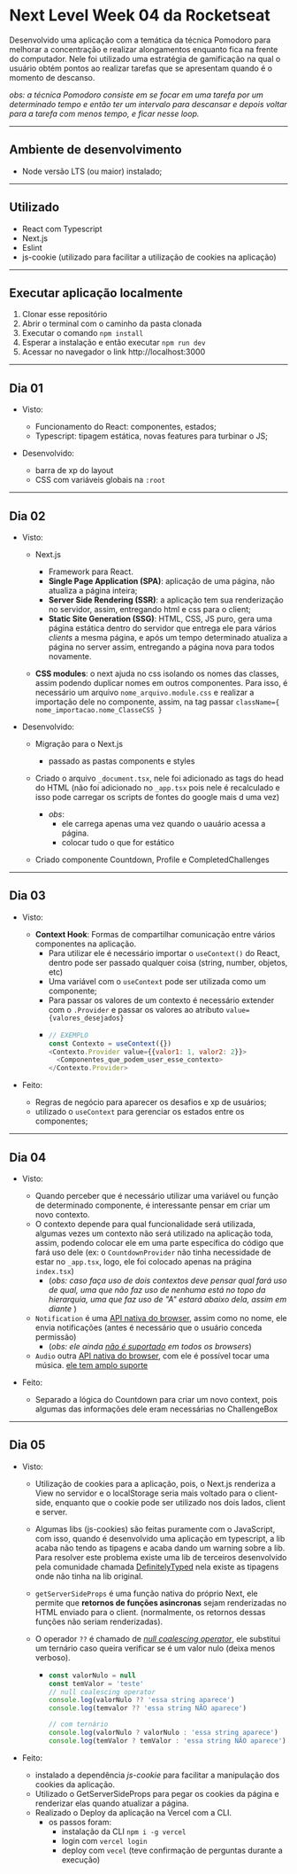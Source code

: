 # Next Level Week 04 da Rocketseat

Desenvolvido uma aplicação com a temática da técnica Pomodoro para melhorar a concentração e realizar alongamentos enquanto fica na frente do computador. Nele foi utilizado uma estratégia de gamificação na qual o usuário obtém pontos ao realizar tarefas que se apresentam quando é o momento de descanso.

_obs: a técnica Pomodoro consiste em se focar em uma tarefa por um determinado tempo e então ter um intervalo para descansar e depois voltar para a tarefa com menos tempo, e ficar nesse loop._

---

## Ambiente de desenvolvimento

- Node versão LTS (ou maior) instalado;

---

## Utilizado

- React com Typescript
- Next.js
- Eslint
- js-cookie (utilizado para facilitar a utilização de cookies na aplicação)

---

## Executar aplicação localmente

1. Clonar esse repositório
2. Abrir o terminal com o caminho da pasta clonada
3. Executar o comando `npm install`
4. Esperar a instalação e então executar `npm run dev`
5. Acessar no navegador o link http://localhost:3000

---

## Dia 01

- Visto:

  - Funcionamento do React: componentes, estados;
  - Typescript: tipagem estática, novas features para turbinar o JS;

- Desenvolvido:
  - barra de xp do layout
  - CSS com variáveis globais na `:root`

---

## Dia 02

- Visto:

  - Next.js

    - Framework para React.
    - **Single Page Application (SPA)**: aplicação de uma página, não atualiza a página inteira;
    - **Server Side Rendering (SSR)**: a aplicação tem sua renderização no servidor, assim, entregando html e css para o client;
    - **Static Site Generation (SSG)**: HTML, CSS, JS puro, gera uma página estática dentro do servidor que entrega ele para vários _clients_ a mesma página, e após um tempo determinado atualiza a página no server assim, entregando a página nova para todos novamente.

  - **CSS modules**: o next ajuda no css isolando os nomes das classes, assim podendo duplicar nomes em outros componentes. Para isso, é necessário um arquivo `nome_arquivo.module.css` e realizar a importação dele no componente, assim, na tag passar `className={ nome_importacao.nome_ClasseCSS }`

- Desenvolvido:

  - Migração para o Next.js

    - passado as pastas components e styles

  - Criado o arquivo `_document.tsx`, nele foi adicionado as tags do head do HTML (não foi adicionado no `_app.tsx` pois nele é recalculado e isso pode carregar os scripts de fontes do google mais d uma vez)

    - _obs_:
      - ele carrega apenas uma vez quando o uauário acessa a página.
      - colocar tudo o que for estático

  - Criado componente Countdown, Profile e CompletedChallenges

---

## Dia 03

- Visto:

  - **Context Hook**: Formas de compartilhar comunicação entre vários componentes na aplicação.
    - Para utilizar ele é necessário importar o `useContext()` do React, dentro pode ser passado qualquer coisa (string, number, objetos, etc)
    - Uma variável com o `useContext` pode ser utilizada como um componente;
    - Para passar os valores de um contexto é necessário extender com o `.Provider` e passar os valores ao atributo `value={valores_desejados}`
    - ```JavaScript
      // EXEMPLO
      const Contexto = useContext({})
      <Contexto.Provider value={{valor1: 1, valor2: 2}}>
        <Componentes_que_podem_user_esse_contexto>
      </Contexto.Provider>
      ```

- Feito:
  - Regras de negócio para aparecer os desafios e xp de usuários;
  - utilizado o `useContext` para gerenciar os estados entre os componentes;

---

## Dia 04

- Visto:

  - Quando perceber que é necessário utilizar uma variável ou função de determinado componente, é interessante pensar em criar um novo contexto.
  - O contexto depende para qual funcionalidade será utilizada, algumas vezes um contexto não será utilizado na aplicação toda, assim, podendo colocar ele em uma parte específica do código que fará uso dele (ex: o `CountdownProvider` não tinha necessidade de estar no `_app.tsx`, logo, ele foi colocado apenas na prágina `index.tsx`)
    - (_obs: caso faça uso de dois contextos deve pensar qual fará uso de qual, uma que não faz uso de nenhuma está no topo da hierarquia, uma que faz uso de "A" estará abaixo dela, assim em diante_ )
  - `Notification` é uma [API nativa do browser](https://developer.mozilla.org/pt-BR/docs/Web/API/notificacoes), assim como no nome, ele envia notificações (antes é necessário que o usuário conceda permissão)
    - (_obs: ele ainda [não é suportado](https://caniuse.com/mdn-api_notification) em todos os browsers_)
  - `Audio` outra [API nativa do browser](https://developer.mozilla.org/en-US/docs/Web/API/HTMLAudioElement/Audio), com ele é possível tocar uma música. [ele tem amplo suporte](https://caniuse.com/mdn-api_htmlaudioelement_audio)

- Feito:
  - Separado a lógica do Countdown para criar um novo context, pois algumas das informações dele eram necessárias no ChallengeBox

---

## Dia 05

- Visto:

  - Utilização de cookies para a aplicação, pois, o Next.js renderiza a View no servidor e o localStorage seria mais voltado para o client-side, enquanto que o cookie pode ser utilizado nos dois lados, client e server.

  - Algumas libs (js-cookies) são feitas puramente com o JavaScript, com isso, quando é desenvolvido uma aplicação em typescript, a lib acaba não tendo as tipagens e acaba dando um warning sobre a lib. Para resolver este problema existe uma lib de terceiros desenvolvido pela comunidade chamada [DefinitelyTyped](https://github.com/DefinitelyTyped/DefinitelyTyped) nela existe as tipagens onde não tinha na lib original.

  - `getServerSideProps` é uma função nativa do próprio Next, ele permite que **retornos de funções asincronas** sejam renderizadas no HTML enviado para o client. (normalmente, os retornos dessas funções não seriam renderizadas).

  - O operador `??` é chamado de [_null coalescing operator_](https://developer.mozilla.org/en-US/docs/Web/JavaScript/Reference/Operators/Nullish_Coalescing_Operator), ele substitui um ternário caso queira verificar se é um valor nulo (deixa menos verboso).
    - ```JavaScript
      const valorNulo = null
      const temValor = 'teste'
      // null coalescing operator
      console.log(valorNulo ?? 'essa string aparece')
      console.log(temvalor ?? 'essa string NÃO aparece')

      // com ternário
      console.log(valorNulo ? valorNulo : 'essa string aparece')
      console.log(temValor ? temValor : 'essa string NÃO aparece')
      ```

- Feito:

  - instalado a dependência *js-cookie* para facilitar a manipulação dos cookies da aplicação.
  - Utilizado o GetServerSideProps para pegar os cookies da página e renderizar elas quando atualizar a página.
  - Realizado o Deploy da aplicação na Vercel com a CLI.
    - os passos foram: 
      - instalação da CLI `npm i -g vercel`
      - login com `vercel login`
      - deploy com `vecel` (teve confirmação de perguntas durante a execução)
